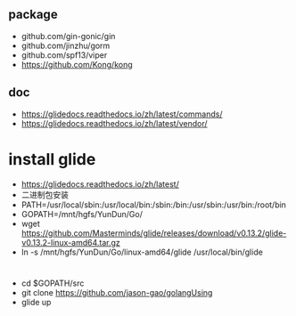 ## package
- github.com/gin-gonic/gin
- github.com/jinzhu/gorm
- github.com/spf13/viper
- https://github.com/Kong/kong

## doc
- https://glidedocs.readthedocs.io/zh/latest/commands/
- https://glidedocs.readthedocs.io/zh/latest/vendor/

# install glide
* https://glidedocs.readthedocs.io/zh/latest/
* 二进制包安装
* PATH=/usr/local/sbin:/usr/local/bin:/sbin:/bin:/usr/sbin:/usr/bin:/root/bin
* GOPATH=/mnt/hgfs/YunDun/Go/
* wget https://github.com/Masterminds/glide/releases/download/v0.13.2/glide-v0.13.2-linux-amd64.tar.gz
* ln -s /mnt/hgfs/YunDun/Go/linux-amd64/glide /usr/local/bin/glide

# 
- cd $GOPATH/src
- git clone https://github.com/jason-gao/golangUsing
- glide up
        
    